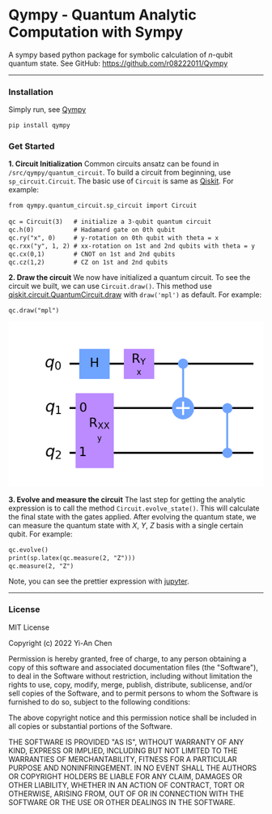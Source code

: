 # Qympy - Quantum Analytic Computation with Sympy
A sympy based python package for symbolic calculation of $n$-qubit quantum state.
See GitHub: https://github.com/r08222011/Qympy

---

### Installation
Simply run, see [Qympy](https://pypi.org/project/qympy/)
```bash
pip install qympy
```

### Get Started

**1. Circuit Initialization**
Common circuits ansatz can be found in `/src/qympy/quantum_circuit`. To build a circuit from beginning, use `sp_circuit.Circuit`. The basic use of `Circuit` is same as [Qiskit](https://qiskit.org). For example:
```python3
from qympy.quantum_circuit.sp_circuit import Circuit

qc = Circuit(3)   # initialize a 3-qubit quantum circuit
qc.h(0)           # Hadamard gate on 0th qubit
qc.ry("x", 0)     # y-rotation on 0th qubit with theta = x
qc.rxx("y", 1, 2) # xx-rotation on 1st and 2nd qubits with theta = y
qc.cx(0,1)        # CNOT on 1st and 2nd qubits
qc.cz(1,2)        # CZ on 1st and 2nd qubits
```

**2. Draw the circuit**
We now have initialized a quantum circuit. To see the circuit we built, we can use `Circuit.draw()`. This method use [qiskit.circuit.QuantumCircuit.draw](https://qiskit.org/documentation/stubs/qiskit.circuit.QuantumCircuit.draw.html) with `draw('mpl')` as default. For example:
```python3
qc.draw("mpl")
```
![plot](./src/qympy/example/example_circuit.png)

**3. Evolve and measure the circuit**
The last step for getting the analytic expression is to call the method `Circuit.evolve_state()`. This will calculate the final state with the gates applied. After evolving the quantum state, we can measure the quantum state with *X*, *Y*, *Z* basis with a single certain qubit. For example:
```python3
qc.evolve()
print(sp.latex(qc.measure(2, "Z")))
qc.measure(2, "Z")
```
Note, you can see the prettier expression with [jupyter](https://jupyter.org).

---

### License

MIT License

Copyright (c) 2022 Yi-An Chen

Permission is hereby granted, free of charge, to any person obtaining a copy
of this software and associated documentation files (the "Software"), to deal
in the Software without restriction, including without limitation the rights
to use, copy, modify, merge, publish, distribute, sublicense, and/or sell
copies of the Software, and to permit persons to whom the Software is
furnished to do so, subject to the following conditions:

The above copyright notice and this permission notice shall be included in all
copies or substantial portions of the Software.

THE SOFTWARE IS PROVIDED "AS IS", WITHOUT WARRANTY OF ANY KIND, EXPRESS OR
IMPLIED, INCLUDING BUT NOT LIMITED TO THE WARRANTIES OF MERCHANTABILITY,
FITNESS FOR A PARTICULAR PURPOSE AND NONINFRINGEMENT. IN NO EVENT SHALL THE
AUTHORS OR COPYRIGHT HOLDERS BE LIABLE FOR ANY CLAIM, DAMAGES OR OTHER
LIABILITY, WHETHER IN AN ACTION OF CONTRACT, TORT OR OTHERWISE, ARISING FROM,
OUT OF OR IN CONNECTION WITH THE SOFTWARE OR THE USE OR OTHER DEALINGS IN THE
SOFTWARE.